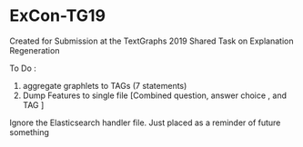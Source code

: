# ExCon-TG19
Created for Submission at the TextGraphs 2019 Shared Task on Explanation Regeneration

To Do :
1. aggregate graphlets to TAGs (7 statements)
2. Dump Features to single file [Combined question, answer choice , and TAG ]

Ignore the Elasticsearch handler file. Just placed as a reminder of future something

